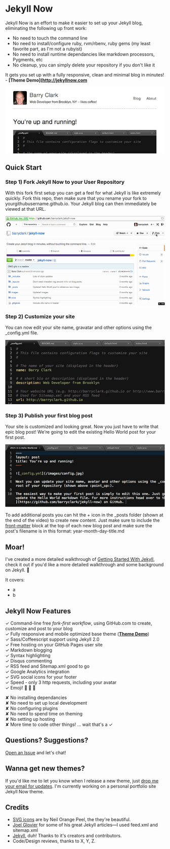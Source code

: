# Jekyll Now

Jekyll Now is an effort to make it easier to set up your Jekyll blog, eliminating the following up front work:

- No need to touch the command line
- No need to install/configure ruby, rvm/rbenv, ruby gems (my least favorite part, as I'm not a rubyist)
- No need to install runtime dependancies like markdown processors, Pygments, etc
- No cleanup, you can simply delete your repository if you don't like it

It gets you set up with a fully responsive, clean and minimal blog in minutes! - **[Theme Demo](http://jekyllnow.com**

[![Jekyll Now Theme Screenshot](/images/jekyll-now-theme-screenshot.jpg "Jekyll Now Theme Screenshot")](https://raw.githubusercontent.com/barryclark/jekyll-now/master/images/jekyll-now-theme-screenshot-big.jpg)

## Quick Start

### Step 1) Fork Jekyll Now to your User Repository

With this fork first setup you can get a feel for what Jekyll is like extremely quickly. Fork this repo, then make sure that you rename your fork to yourgithubusername.github.io. Your Jekyll blog can then immediately be viewed at that URL.

![Step 1](/images/step1.gif "Step 1")
  

### Step 2) Customize your site

You can now edit your site name, gravatar and other options using the _config.yml file. 

![_config.yml](/images/config.jpg "_config.yml")
  

### Step 3) Publish your first blog post

Your site is customized and looking great. Now you just have to write that epic blog post! We're going to edit the existing Hello World post for your first post. 

![First Post](/images/first-post.jpg "First Post")

To add additional posts you can hit the + icon in the _posts folder (shown at the end of the video) to create new content. Just make sure to include the [front-matter](http://jekyllrb.com/docs/frontmatter/) block at the top of each new blog post and make sure the post's filename is in this format: year-month-day-title.md


## Moar!

I've created a more detailed walkthrough of [Getting Started With Jekyll](#), check it out if you'd like a more detailed walkthrough and some background on Jekyll. :metal:

It covers:

- a
- b

## Jekyll Now Features

✓ Command-line free _fork-first workflow_, using GitHub.com to create, customize and post to your blog  
✓ Fully responsive and mobile optimized base theme (**[Theme Demo](http://jekyllnow.com)**)  
✓ Sass/Coffeescript support using Jekyll 2.0  
✓ Free hosting on your GitHub Pages user site  
✓ Markdown blogging  
✓ Syntax highlighting  
✓ Disqus commenting  
✓ RSS feed and Sitemap.xml good to go  
✓ Google Analytics integration  
✓ SVG social icons for your footer  
✓ Speed - only 3 http requests, including your avatar  
✓ Emoji! :sparkling_heart: :sparkling_heart: :sparkling_heart:  

✘ No installing dependancies  
✘ No need to set up local development  
✘ No configuring plugins  
✘ No need to spend time on theming  
✘ No setting up hosting  
✘ More time to code other things! ... wait that's a ✓  

## Questions? Suggestions?

[Open an Issue](https://github.com/barryclark/jekyll-now/issues/new) and let's chat!

## Wanna get new themes?

If you'd like me to let you know when I release a new theme, just [drop me your email for updates](http://getresponse.com). I'm currently working on a personal portfolio site Jekyll Now theme.

## Credits

- [SVG icons](https://github.com/neilorangepeel/Free-Social-Icons) are by Neil Orange Peel, the they're beautiful. 
- [Joel Glovier](http://joelglovier.com/writing/) for some of his great Jekyll articles—I used feed.xml and sitemap.xml
- [Jekyll](https://github.com/jekyll/jekyll), duh! Thanks to it's creators and contributors.
- Code/Design reviews, thanks to X, Y, Z.
